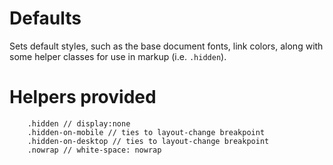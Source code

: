 # Defaults
Sets default styles, such as the base document fonts, link colors, along with some helper classes for use in markup (i.e. `.hidden`).

# Helpers provided

```
    .hidden // display:none
    .hidden-on-mobile // ties to layout-change breakpoint
    .hidden-on-desktop // ties to layout-change breakpoint
    .nowrap // white-space: nowrap
```